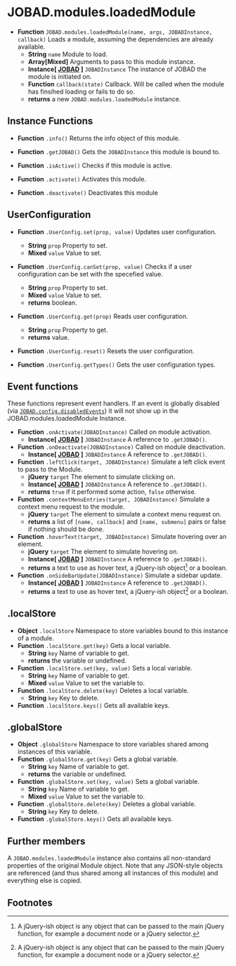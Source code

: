 # JOBAD.modules.loadedModule

* **Function** `JOBAD.modules.loadedModule(name, args, JOBADInstance, callback)` Loads a module, assuming the dependencies are already available. 
	* **String** `name` Module to load.
	* **Array[Mixed]** Arguments to pass to this module instance. 
	* **Instance[ [JOBAD](../JOBADInstance/index.md) ]** `JOBADInstance` The instance of JOBAD the module is initiated on. 
	* **Function** `callback(state)` Callback. Will be called when the module has finsihed loading or fails to do so. 
	* **returns** a new `JOBAD.modules.loadedModule` instance. 

## Instance Functions

* **Function** `.info()` Returns the info object of this module. 
* **Function** `.getJOBAD()` Gets the `JOBADInstance` this module is bound to. 

* **Function** `.isActive()` Checks if this module is active. 
* **Function** `.activate()` Activates this module. 
* **Function** `.deactivate()` Deactivates this module

## UserConfiguration

* **Function** `.UserConfig.set(prop, value)` Updates user configuration. 
	* **String** `prop` Property to set. 
	* **Mixed** `value` Value to set. 

* **Function** `.UserConfig.canSet(prop, value)` Checks if a user configuration can be set with the specefied value. 
	* **String** `prop` Property to set. 
	* **Mixed** `value` Value to set. 
	* **returns** boolean. 

* **Function** `.UserConfig.get(prop)` Reads user configuration. 
	* **String** `prop` Property to get. 
	* **returns** value. 

* **Function** `.UserConfig.reset()` Resets the user configuration. 
* **Function** `.UserConfig.getTypes()` Gets the user configuration types. 



## Event functions

These functions represent event handlers. If an event is globally disabled (via  [`JOBAD.config.disabledEvents`](../JOBAD.config.md)) it will not show up in the JOBAD.modules.loadedModule Instance. 

* **Function** `.onActivate(JOBADInstance)` Called on module activation. 
	* **Instance[ [JOBAD](../JOBADInstance/index.md) ]** `JOBADInstance` A reference to `.getJOBAD()`. 
* **Function** `.onDeactivate(JOBADInstance)` Called on module deactivation. 
	* **Instance[ [JOBAD](../JOBADInstance/index.md) ]** `JOBADInstance` A reference to `.getJOBAD()`. 
* **Function** `.leftClick(target, JOBADInstance)` Simulate a left click event to pass to the Module. 
	* **jQuery** `target` The element to simulate clicking on. 
	* **Instance[ [JOBAD](../JOBADInstance/index.md) ]** `JOBADInstance` A reference to `.getJOBAD()`. 
	* **returns** `true` if it performed some action, `false` otherwise. 
* **Function** `.contextMenuEntries(target, JOBADInstance)` Simulate a context menu request to the module. 
	* **jQuery** `target` The element to simulate a context menu request on. 
	* **returns** a list of `[name, callback]` and `[name, submenu]` pairs or false if nothing should be done. 
* **Function** `.hoverText(target, JOBADInstance)` Simulate hovering over an element. 
	* **jQuery** `target` The element to simulate hovering on. 
	* **Instance[ [JOBAD](../JOBADInstance/index.md) ]** `JOBADInstance` A reference to `.getJOBAD()`. 
	* **returns** a text to use as hover text, a jQuery-ish object[^1] or a boolean. 
* **Function** `.onSideBarUpdate(JOBADInstance)` Simulate a sidebar update. 
	* **Instance[ [JOBAD](../JOBADInstance/index.md) ]** `JOBADInstance` A reference to `.getJOBAD()`. 
	* **returns** a text to use as hover text, a jQuery-ish object[^1] or a boolean. 
	


## .localStore

* **Object** `.localStore` Namespace to store variables bound to this instance of a module. 
* **Function** `.localStore.get(key)` Gets a local variable. 
	* **String** `key` Name of variable to get. 
	* **returns** the variable or undefined. 
* **Function** `.localStore.set(key, value)` Sets a local variable. 
	* **String** `key` Name of variable to get. 
	* **Mixed** `value` Value to set the variable to. 
* **Function** `.localStore.delete(key)` Deletes a local variable. 
	* **String** `key` Key to delete. 
* **Function** `.localStore.keys()` Gets all available keys. 
	
## .globalStore
* **Object** `.globalStore` Namespace to store variables shared among instances of this variable. 
* **Function** `.globalStore.get(key)` Gets a global variable. 
	* **String** `key` Name of variable to get. 
	* **returns** the variable or undefined. 
* **Function** `.globalStore.set(key, value)` Sets a global variable. 
	* **String** `key` Name of variable to get. 
	* **Mixed** `value` Value to set the variable to. 
* **Function** `.globalStore.delete(key)` Deletes a global variable. 
	* **String** `key` Key to delete. 
* **Function** `.globalStore.keys()` Gets all available keys. 

## Further members
A `JOBAD.modules.loadedModule` instance also contains all non-standard properties of the original Module object. Note
that any JSON-style objects are referenced (and thus shared among all instances of this module) and everything else 
is copied. 


## Footnotes
[^1]: A jQuery-ish object is any object that can be passed to the main jQuery function, for example a document node or a jQuery selector. 
